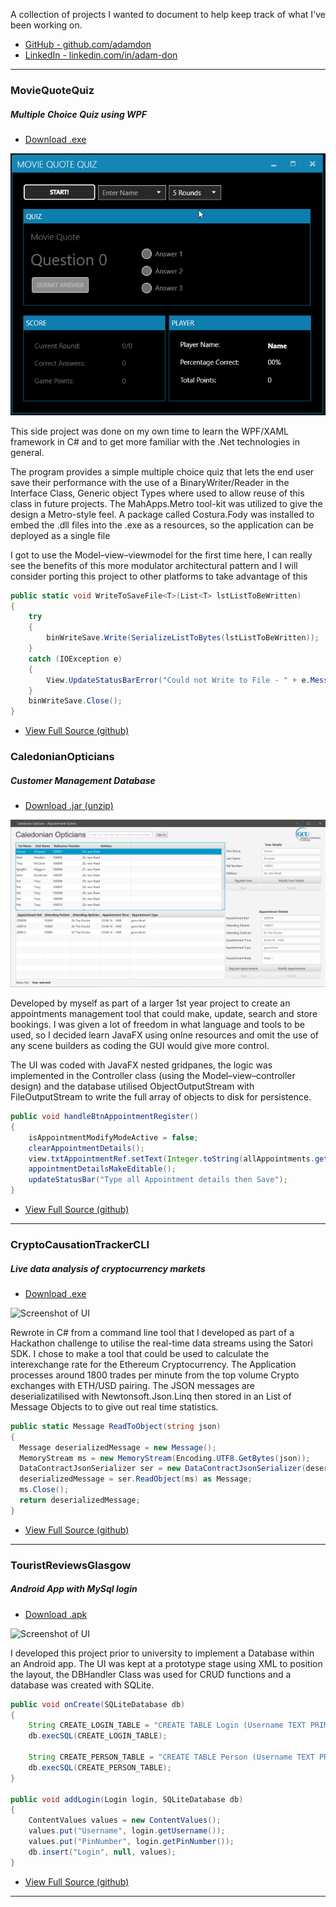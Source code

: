 A collection of projects I wanted to document to help keep track of what I've been working on.
 - [GitHub - github.com/adamdon](https://github.com/adamdon)
 - [LinkedIn - linkedin.com/in/adam-don](https://www.linkedin.com/in/adam-don/)
 
---

### MovieQuoteQuiz
##### Multiple Choice Quiz using WPF

 - [Download .exe](https://github.com/adamdon/MovieQuoteQuiz/releases/download/1.0/MovieQuoteQuiz.exe)
 
![Screenshot of UI](/img/MovieQuoteQuiz_screenshot01.gif)

This side project was done on my own time to learn the WPF/XAML framework in C# and to get more familiar with the .Net technologies in general.

The program provides a simple multiple choice quiz that lets the end user save their performance with the use of a BinaryWriter/Reader in the Interface Class, Generic object Types where used to allow reuse of this class in future projects. The MahApps.Metro tool-kit was utilized to give the design a Metro-style feel. A package called Costura.Fody was installed to embed the .dll files into the .exe as a resources, so the application can be deployed as a single file

I got to use the Model–view–viewmodel for the first time here, I can really see the benefits of this more modulator architectural pattern and I will consider porting this project to other platforms to take advantage of this

```csharp
public static void WriteToSaveFile<T>(List<T> lstListToBeWritten)
{
    try
    {
        binWriteSave.Write(SerializeListToBytes(lstListToBeWritten));
    }
    catch (IOException e)
    {
        View.UpdateStatusBarError("Could not Write to File - " + e.Message.ToString());
    }
    binWriteSave.Close();
}
```
 - [View Full Source (github)](https://github.com/adamdon/MovieQuoteQuiz/tree/master/MovieQuoteQuiz)



### CaledonianOpticians
##### Customer Management Database

 - [Download .jar (unzip)](https://github.com/adamdon/CaledonianOpticians/releases/download/1.0/CaledonianOpticians1.0.zip)
 
![Screenshot of UI](/img/CaledonianOpticians_screenshot01.png)

Developed by myself as part of a larger 1st year project to create an appointments management tool that could make, update, search and store bookings. I was given a lot of freedom in what language and tools to be used, so I decided learn JavaFX using onlne resources and omit the use of any scene builders as coding the GUI would give more control. 

The UI was coded with JavaFX nested gridpanes, the logic was implemented in the Controller class (using the Model–view–controller design) and the database utilised ObjectOutputStream with FileOutputStream to write the full array of objects to disk for persistence.

```java
public void handleBtnAppointmentRegister()
{
    isAppointmentModifyModeActive = false;
    clearAppointmentDetails();
    view.txtAppointmentRef.setText(Integer.toString(allAppointments.get(allAppointments.size() - 1).getIntAppointmentRef() + 1));
    appointmentDetailsMakeEditable();
    updateStatusBar("Type all Appointment details then Save");
}
```
 - [View Full Source (github)](https://github.com/adamdon/CaledonianOpticians/tree/1.0/src/caledonianopticians)

---

### CryptoCausationTrackerCLI
##### Live data analysis of cryptocurrency markets 

 - [Download .exe](https://github.com/adamdon/CryptoCausationTrackerCLI/releases/download/1.0/CryptoCausationTrackerCLI.exe)
 
![Screenshot of UI](https://adamdon.github.io/img/CryptoCausationTrackerCLI_screenshot01.png)

Rewrote in C# from a command line tool that I developed as part of a Hackathon challenge to utilise the real-time data streams using the Satori SDK. I chose to make a tool that could be used to calculate the interexchange rate for the Ethereum Cryptocurrency. The Application processes around 1800 trades per minute from the top volume Crypto exchanges with ETH/USD pairing. The JSON messages are deserializatilised with Newtonsoft.Json.Linq then stored in an List of Message Objects to to give out real time statistics.

```csharp
public static Message ReadToObject(string json)
{
  Message deserializedMessage = new Message();
  MemoryStream ms = new MemoryStream(Encoding.UTF8.GetBytes(json));
  DataContractJsonSerializer ser = new DataContractJsonSerializer(deserializedMessage.GetType());
  deserializedMessage = ser.ReadObject(ms) as Message;
  ms.Close();
  return deserializedMessage;
}
```
 - [View Full Source (github)](https://github.com/adamdon/CryptoCausationTrackerCLI/tree/master/CryptoCausationTrackerCLI)

---

### TouristReviewsGlasgow
##### Android App with MySql login

 - [Download .apk](https://github.com/adamdon/TouristReviewsGlasgow/releases/download/1.0.0/app-debug.apk)
 
![Screenshot of UI](https://adamdon.github.io/img/TouristReviewsGlasgow_screenshot01.png)

I developed this project prior to university to implement a Database within an Android app. The UI was kept at a prototype stage using XML to position the layout, the DBHandler Class was used for CRUD functions and a database was created with SQLite.

```java
public void onCreate(SQLiteDatabase db)
{
    String CREATE_LOGIN_TABLE = "CREATE TABLE Login (Username TEXT PRIMARY KEY, PinNumber TEXT)";
    db.execSQL(CREATE_LOGIN_TABLE);

    String CREATE_PERSON_TABLE = "CREATE TABLE Person (Username TEXT PRIMARY KEY, Email TEXT)";
    db.execSQL(CREATE_PERSON_TABLE);
}

public void addLogin(Login login, SQLiteDatabase db)
{
    ContentValues values = new ContentValues();
    values.put("Username", login.getUsername());
    values.put("PinNumber", login.getPinNumber());
    db.insert("Login", null, values);
}
```
 - [View Full Source (github)](https://github.com/adamdon/TouristReviewsGlasgow/tree/master/app/src/main/java/uk/ac/cityofglasgowcollege/gccadamdon)
 
 ---
 
